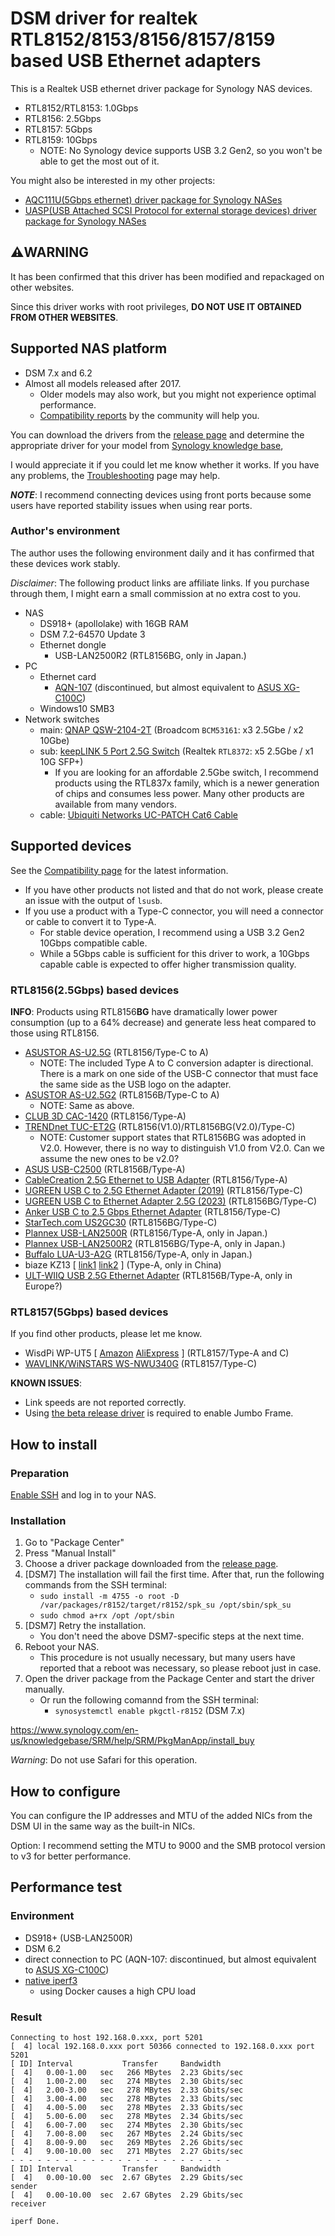 # DSM driver for realtek RTL8152/8153/8156/8157/8159 based USB Ethernet adapters

This is a Realtek USB ethernet driver package for Synology NAS devices.

* RTL8152/RTL8153: 1.0Gbps
* RTL8156: 2.5Gbps
* RTL8157: 5Gbps
* RTL8159: 10Gbps
  * NOTE: No Synology device supports USB 3.2 Gen2, so you won't be able to get the most out of it.
  
You might also be interested in my other projects:
* [AQC111U(5Gbps ethernet) driver package for Synology NASes](https://github.com/bb-qq/aqc111)
* [UASP(USB Attached SCSI Protocol for external storage devices) driver package for Synology NASes](https://github.com/bb-qq/uas)

## ⚠️**WARNING**

It has been confirmed that this driver has been modified and repackaged on other websites.

Since this driver works with root privileges, **DO NOT USE IT OBTAINED FROM OTHER WEBSITES**.

## Supported NAS platform

* DSM 7.x and 6.2
* Almost all models released after 2017.
  * Older models may also work, but you might not experience optimal performance.
  * [Compatibility reports](https://github.com/bb-qq/r8152/wiki/Compatibility) by the community will help you.

You can download the drivers from the [release page](https://github.com/bb-qq/r8152/releases) and determine the appropriate driver for your model from [Synology knowledge base](https://www.synology.com/en-global/knowledgebase/DSM/tutorial/Compatibility_Peripherals/What_kind_of_CPU_does_my_NAS_have), 

I would appreciate it if you could let me know whether it works. If you have any problems, the [Troubleshooting](https://github.com/bb-qq/r8152/wiki/Troubleshooting) page may help.

***NOTE***: I recommend connecting devices using front ports because some users have reported stability issues when using rear ports.

### Author's environment

The author uses the following environment daily and it has confirmed that these devices work stably.

*Disclaimer*: The following product links are affiliate links. If you purchase through them, I might earn a small commission at no extra cost to you.

* NAS
  * DS918+ (apollolake) with 16GB RAM
  * DSM 7.2-64570 Update 3
  * Ethernet dongle
    * USB-LAN2500R2 (RTL8156BG, only in Japan.)
* PC
  * Ethernet card
    * [AQN-107](https://amzn.to/3RNLg7u) (discontinued, but almost equivalent to [ASUS XG-C100C](https://amzn.to/3fPJUX3))
  * Windows10 SMB3
* Network switches
  * main: [QNAP QSW-2104-2T](https://amzn.to/3Sam3W0) (Broadcom `BCM53161`: x3 2.5Gbe / x2 10Gbe)
  * sub: [keepLINK 5 Port 2.5G Switch](https://amzn.to/41PHpv6) (Realtek `RTL8372`: x5 2.5Gbe / x1 10G SFP+)
    * If you are looking for an affordable 2.5Gbe switch, I recommend products using the RTL837x family, which is a newer generation of chips and consumes less power. Many other products are available from many vendors.
  * cable: [Ubiquiti Networks UC-PATCH Cat6 Cable](https://amzn.to/3Xyybla)

## Supported devices

See the [Compatibility page](https://github.com/bb-qq/r8152/wiki/Compatibility) for the latest information.

* If you have other products not listed and that do not work, please create an issue with the output of `lsusb`.
* If you use a product with a Type-C connector, you will need a connector or cable to convert it to Type-A.
  * For stable device operation, I recommend using a USB 3.2 Gen2 10Gbps compatible cable.
  * While a 5Gbps cable is sufficient for this driver to work, a 10Gbps capable cable is expected to offer higher transmission quality.

### RTL8156(2.5Gbps) based devices

**INFO**: Products using RTL8156**BG** have dramatically lower power consumption (up to a 64% decrease) and generate less heat compared to those using RTL8156.

* [ASUSTOR AS-U2.5G](https://amzn.to/2ZRx1pi) (RTL8156/Type-C to A)
  * NOTE: The included Type A to C conversion adapter is directional. There is a mark on one side of the USB-C connector that must face the same side as the USB logo on the adapter.
* [ASUSTOR AS-U2.5G2](https://amzn.to/3u5wUH4) (RTL8156B/Type-C to A)
  * NOTE: Same as above.
* [CLUB 3D CAC-1420](https://amzn.to/2ZPmzKD) (RTL8156/Type-A)
* [TRENDnet TUC-ET2G](https://amzn.to/2PLmR5v) (RTL8156(V1.0)/RTL8156BG(V2.0)/Type-C)
  * NOTE: Customer support states that RTL8156BG was adopted in V2.0. However, there is no way to distinguish V1.0 from V2.0. Can we assume the new ones to be v2.0? 
* [ASUS USB-C2500](https://amzn.to/45TS6Nv) (RTL8156B/Type-A)
* [CableCreation 2.5G Ethernet to USB Adapter](https://amzn.to/39yfZyj) (RTL8156/Type-A)
* [UGREEN USB C to 2.5G Ethernet Adapter (2019)](https://amzn.to/3fzXmfE) (RTL8156/Type-C)
* [UGREEN USB C to Ethernet Adapter 2.5G (2023)](https://amzn.to/3QHSElc) (RTL8156BG/Type-C)
* [Anker USB C to 2.5 Gbps Ethernet Adapter](https://amzn.to/3QK7qrZ) (RTL8156/Type-C)
* [StarTech.com US2GC30](https://amzn.to/46XTsYX) (RTL8156BG/Type-C)
* [Plannex USB-LAN2500R](https://amzn.to/2ZISyAb) (RTL8156/Type-A, only in Japan.)
* [Plannex USB-LAN2500R2](https://amzn.to/47c14GU) (RTL8156BG/Type-A, only in Japan.)
* [Buffalo LUA-U3-A2G](https://amzn.to/36kGQf9) (RTL8156/Type-A, only in Japan.)
* biaze KZ13 \[ [link1](https://alexnld.com/product/biaze-kz13-usb-external-2-5g-network-adapter-usb-to-rj45-converter-rj45-network-port-hub-usb-gigabit-wired-network-card-for-macbook-surface-lenovo-asus-computers/) [link2](https://digitalzakka.com/product/biaze-kz13-2-5g-usb-external-network-adapter-rj45-converter-hub-gigabit-wired-network-card/) \] (Type-A, only in China)
* [ULT-WIIQ USB 2.5G Ethernet Adapter](https://amzn.to/3HfEW3G) (RTL8156B/Type-A, only in Europe?)

### RTL8157(5Gbps) based devices

If you find other products, please let me know.

* WisdPi WP-UT5 \[ [Amazon](https://amzn.to/3TA3RWh) [AliExpress](https://s.click.aliexpress.com/e/_DDQpNWZ) \] (RTL8157/Type-A and C)
* [WAVLINK/WiNSTARS WS-NWU340G](https://amzn.to/3MVG5QF) (RTL8157/Type-C)

**KNOWN ISSUES**:
* Link speeds are not reported correctly.
* Using [the beta release driver](https://github.com/bb-qq/r8152/releases/tag/2.18.1-2) is required to enable Jumbo Frame.

## How to install

### Preparation

[Enable SSH](https://www.synology.com/en-us/knowledgebase/DSM/tutorial/General_Setup/How_to_login_to_DSM_with_root_permission_via_SSH_Telnet) and log in to your NAS.

### Installation

1. Go to "Package Center"
2. Press "Manual Install"
3. Choose a driver package downloaded from the [release page](https://github.com/bb-qq/r8152/releases).
4. [DSM7] The installation will fail the first time. After that, run the following commands from the SSH terminal:
   * `sudo install -m 4755 -o root -D /var/packages/r8152/target/r8152/spk_su /opt/sbin/spk_su`
   * `sudo chmod a+rx /opt /opt/sbin`
5. [DSM7] Retry the installation. 
   * You don't need the above DSM7-specific steps at the next time.
6. Reboot your NAS.
   * This procedure is not usually necessary, but many users have reported that a reboot was necessary, so please reboot just in case.
7. Open the driver package from the Package Center and start the driver manually. 
   * Or run the following comannd from the SSH terminal:
     * `synosystemctl enable pkgctl-r8152` (DSM 7.x) 

https://www.synology.com/en-us/knowledgebase/SRM/help/SRM/PkgManApp/install_buy

*Warning*: Do not use Safari for this operation.

## How to configure

You can configure the IP addresses and MTU of the added NICs from the DSM UI in the same way as the built-in NICs.

Option: I recommend setting the MTU to 9000 and the SMB protocol version to v3 for better performance.

## Performance test

### Environment
* DS918+ (USB-LAN2500R)
* DSM 6.2
* direct connection to PC (AQN-107: discontinued, but almost equivalent to [ASUS XG-C100C](https://amzn.to/3fPJUX3))
* [native iperf3](http://www.jadahl.com/iperf-arp-scan/DSM_6.2/)
    * using Docker causes a high CPU load

### Result
````
Connecting to host 192.168.0.xxx, port 5201
[  4] local 192.168.0.xxx port 50366 connected to 192.168.0.xxx port 5201
[ ID] Interval           Transfer     Bandwidth
[  4]   0.00-1.00   sec   266 MBytes  2.23 Gbits/sec
[  4]   1.00-2.00   sec   274 MBytes  2.30 Gbits/sec
[  4]   2.00-3.00   sec   278 MBytes  2.33 Gbits/sec
[  4]   3.00-4.00   sec   278 MBytes  2.33 Gbits/sec
[  4]   4.00-5.00   sec   278 MBytes  2.33 Gbits/sec
[  4]   5.00-6.00   sec   278 MBytes  2.34 Gbits/sec
[  4]   6.00-7.00   sec   274 MBytes  2.30 Gbits/sec
[  4]   7.00-8.00   sec   267 MBytes  2.24 Gbits/sec
[  4]   8.00-9.00   sec   269 MBytes  2.26 Gbits/sec
[  4]   9.00-10.00  sec   271 MBytes  2.27 Gbits/sec
- - - - - - - - - - - - - - - - - - - - - - - - -
[ ID] Interval           Transfer     Bandwidth
[  4]   0.00-10.00  sec  2.67 GBytes  2.29 Gbits/sec                  sender
[  4]   0.00-10.00  sec  2.67 GBytes  2.29 Gbits/sec                  receiver

iperf Done.
````
